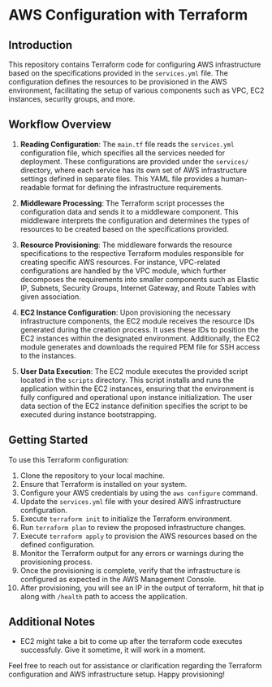 # AWS Configuration with Terraform

## Introduction

This repository contains Terraform code for configuring AWS infrastructure based on the specifications provided in the `services.yml` file. The configuration defines the resources to be provisioned in the AWS environment, facilitating the setup of various components such as VPC, EC2 instances, security groups, and more.

## Workflow Overview

1. **Reading Configuration**: The `main.tf` file reads the `services.yml` configuration file, which specifies all the services needed for deployment. These configurations are provided under the `services/` directory, where each service has its own set of AWS infrastructure settings defined in separate files. This YAML file provides a human-readable format for defining the infrastructure requirements.

2. **Middleware Processing**: The Terraform script processes the configuration data and sends it to a middleware component. This middleware interprets the configuration and determines the types of resources to be created based on the specifications provided.

3. **Resource Provisioning**: The middleware forwards the resource specifications to the respective Terraform modules responsible for creating specific AWS resources. For instance, VPC-related configurations are handled by the VPC module, which further decomposes the requirements into smaller components such as Elastic IP, Subnets, Security Groups, Internet Gateway, and Route Tables with given association.

4. **EC2 Instance Configuration**: Upon provisioning the necessary infrastructure components, the EC2 module receives the resource IDs generated during the creation process. It uses these IDs to position the EC2 instances within the designated environment. Additionally, the EC2 module generates and downloads the required PEM file for SSH access to the instances.

5. **User Data Execution**: The EC2 module executes the provided script located in the `scripts` directory. This script installs and runs the application within the EC2 instances, ensuring that the environment is fully configured and operational upon instance initialization. The user data section of the EC2 instance definition specifies the script to be executed during instance bootstrapping.

## Getting Started

To use this Terraform configuration:

1. Clone the repository to your local machine.
2. Ensure that Terraform is installed on your system.
3. Configure your AWS credentials by using the `aws configure` command.
4. Update the `services.yml` file with your desired AWS infrastructure configuration.
5. Execute `terraform init` to initialize the Terraform environment.
6. Run `terraform plan` to review the proposed infrastructure changes.
7. Execute `terraform apply` to provision the AWS resources based on the defined configuration.
8. Monitor the Terraform output for any errors or warnings during the provisioning process.
9. Once the provisioning is complete, verify that the infrastructure is configured as expected in the AWS Management Console.
10. After provisioning, you will see an IP in the output of terraform, hit that ip along with `/health` path to access the application.

## Additional Notes

- EC2 might take a bit to come up after the terraform code executes successfuly. Give it sometime, it will work in a moment.




Feel free to reach out for assistance or clarification regarding the Terraform configuration and AWS infrastructure setup. Happy provisioning!
